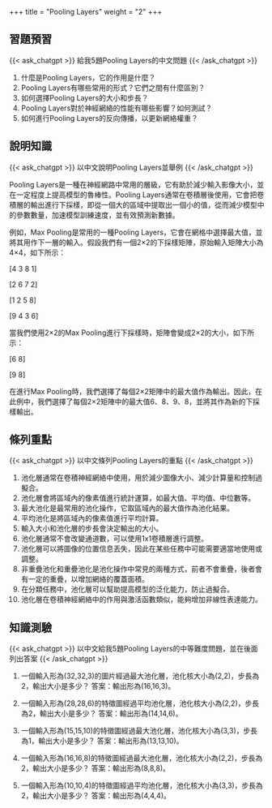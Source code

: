 +++
title = "Pooling Layers"
weight = "2"
+++
## 習題預習
{{< ask_chatgpt >}}
給我5題Pooling Layers的中文問題
{{< /ask_chatgpt >}}

1. 什麼是Pooling Layers，它的作用是什麼？
2. Pooling Layers有哪些常用的形式？它們之間有什麼區別？
3. 如何選擇Pooling Layers的大小和步長？
4. Pooling Layers對於神經網絡的性能有哪些影響？如何測試？
5. 如何進行Pooling Layers的反向傳播，以更新網絡權重？   

## 說明知識
{{< ask_chatgpt >}}
以中文說明Pooling Layers並舉例
{{< /ask_chatgpt >}}

Pooling Layers是一種在神經網路中常用的層級，它有助於減少輸入影像大小，並在一定程度上提高模型的魯棒性。Pooling Layers通常在卷積層後使用，它會把卷積層的輸出進行下採樣，即從一個大的區域中提取出一個小的值，從而減少模型中的參數數量，加速模型訓練速度，並有效預測新數據。

例如，Max Pooling是常用的一種Pooling Layers，它會在網格中選擇最大值，並將其用作下一層的輸入。假設我們有一個2×2的下採樣矩陣，原始輸入矩陣大小為4×4，如下所示：

[4 3 8 1]

[2 6 7 2]

[1 2 5 8]

[9 4 3 6]

當我們使用2×2的Max Pooling進行下採樣時，矩陣會變成2×2的大小，如下所示：

[6 8]

[9 8]

在進行Max Pooling時，我們選擇了每個2×2矩陣中的最大值作為輸出。因此，在此例中，我們選擇了每個2×2矩陣中的最大值6、8、9、8，並將其作為新的下採樣輸出。   

## 條列重點
{{< ask_chatgpt >}}
以中文條列Pooling Layers的重點
{{< /ask_chatgpt >}}

1. 池化層通常在卷積神經網絡中使用，用於減少圖像大小、減少計算量和控制過擬合。
2. 池化層會將區域內的像素值進行統計運算，如最大值、平均值、中位數等。
3. 最大池化是最常用的池化操作，它取區域內的最大值作為池化結果。
4. 平均池化是將區域內的像素值進行平均計算。
5. 輸入大小和池化層的步長會決定輸出的大小。
6. 池化層通常不會改變通道數，可以使用1x1卷積層進行調整。
7. 池化層可以將圖像的位置信息丟失，因此在某些任務中可能需要適當地使用或調整。
8. 非重疊池化和重疊池化是池化操作中常見的兩種方式，前者不會重疊，後者會有一定的重疊，以增加網絡的覆蓋面積。
9. 在分類任務中，池化層可以幫助提高模型的泛化能力，防止過擬合。
10. 池化層在卷積神經網絡中的作用與激活函數類似，能夠增加非線性表達能力。   

## 知識測驗
{{< ask_chatgpt >}}
以中文給我5題Pooling Layers的中等難度問題，並在後面列出答案
{{< /ask_chatgpt >}}

1. 一個輸入形為(32,32,3)的圖片經過最大池化層，池化核大小為(2,2)，步長為2，輸出大小是多少？
答案：輸出形為(16,16,3)。

2. 一個輸入形為(28,28,6)的特徵圖經過平均池化層，池化核大小為(2,2)，步長為2，輸出大小是多少？
答案：輸出形為(14,14,6)。

3. 一個輸入形為(15,15,10)的特徵圖經過最大池化層，池化核大小為(3,3)，步長為1，輸出大小是多少？
答案：輸出形為(13,13,10)。

4. 一個輸入形為(16,16,8)的特徵圖經過最大池化層，池化核大小為(2,2)，步長為2，輸出大小是多少？
答案：輸出形為(8,8,8)。

5. 一個輸入形為(10,10,4)的特徵圖經過平均池化層，池化核大小為(3,3)，步長為2，輸出大小是多少？
答案：輸出形為(4,4,4)。   

